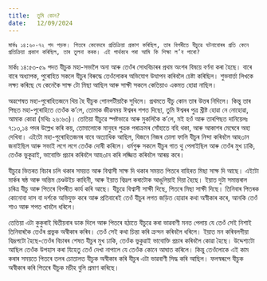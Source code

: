 ```yaml
---
title:  তুমি কোন?
date:   12/09/2024
---
```


`মাৰ্কঃ ১৪:৬০-৭২ পদ পড়ক। পিতৰে কেনেদৰে প্ৰতিক্ৰিয়া প্ৰকাশ কৰিছিল, তাৰ বিপৰীতে যীচুৱে ঘটনাবোৰৰ প্ৰতি কেনে প্ৰতিক্ৰিয়া প্ৰকাশ কৰিছিল, তাৰ তুলনা কৰক। এই পাৰ্থক্যৰ পৰা আমি কি শিক্ষা ল’ব পাৰো?`

মাৰ্কঃ ১৪:৫৩-৫৯ পদত যীচুক মহা-সভালৈ অনা আৰু তেওঁৰ সোধবিচাৰৰ প্ৰথম অংশৰ বিষয়ে বৰ্ণনা কৰা হৈছে। বাৰে বাৰে অধ্যাপক, পুৰোহিত সকলে যীচুৰ বিৰুদ্ধে তেওঁলোকৰ অভিযোগ উত্থাপন কৰিবলৈ চেষ্টা কৰিছিল। শুভবাৰ্ত্তা লিখকে লক্ষ্য কৰিছে যে কেনেকৈ সাক্ষ টো মিছা আছিল আৰু সাক্ষী সকলে কেতিয়াও একমত হোৱা নাছিল।

অৱশেষত মহা-পুৰোহিতজনে থিয় হৈ যীচুক পোনপটীয়াকৈ সুধিলে। প্ৰথমতে যীচু কোন তাৰ উত্তৰ নিদিলে। কিন্তু তাৰ পিছত মহা-পুৰোহিতে তেওঁক ক’লে, তোমাক জীৱনময় ঈশ্বৰৰ শপত দিছো, তুমি ঈশ্বৰৰ পুত্ৰ খ্ৰীষ্ট হোৱা নে নোহোৱা, আমাক কোৱা (মথিঃ ২৬:৬৩)। তেতিয়া যীচুৱে স্পষ্টভাৱে আৰু মুকলিকৈ ক’লে, মই হওঁ আৰু তাৰপিছত দানিয়েলঃ ৭:১৩,১৪ পদৰ উল্লেখ কৰি কয়, তোমালোকে মানুহৰ পুত্ৰক পৰাক্ৰমৰ সোঁহাতে বহি থকা, আৰু আকাশৰ মেঘেৰে অহা দেখিবা। এইটো মহা-পুৰোহিতজনৰ বাবে অত্যাধিক আছিল, যিজনে নিজৰ চোলা ফালি যীচুৰ নিন্দা কৰিবলৈ আহ৩ান জনাইছিল আৰু সভাই লগে লগে তেওঁক দোষী কৰিলে। ধৰ্মগুৰু সকলে যীচুৰ গাত থু পেলাইছিল আৰু তেওঁৰ মুখ ঢাকি, তেওঁক ভুকুৱাই, ভাবোক্তি প্ৰচাৰ কৰিবলৈ আহ৩ান কৰি লজ্জিত কৰিবলৈ আৰম্ভ কৰে।

যীচুৱে ভিতৰত বিচাৰ চলি থকাৰ সময়ত আৰু বিশ্বাসী সাক্ষ দি থকাৰ সময়ত পিতৰে বাহিৰত মিছা সাক্ষ দি আছে। এইটো মাৰ্কৰ ষষ্ঠ আৰু অন্তিম চেণ্ডউইচ কাহিনী, আৰু ইয়াত বিদ্ৰূপ কৰাটোক আঙুলিয়াই দিয়া হৈছে। ইয়াত দুটা সমান্তৰাল চৰিত্ৰ যীচু আৰু পিতৰে বিপৰীত কাৰ্য কৰি আছে। যীচুৱে বিশ্বাসী সাক্ষী দিছে, পিতৰে মিছা সাক্ষী দিছে। তিনিবাৰ পিতৰক কোনোবা দাস বা দৰ্শকে অভিযুক্ত কৰে আৰু প্ৰতিবাৰেই তেওঁ যীচুৰ লগত জড়িত হোৱাৰ কথা অস্বীকাৰ কৰে, আনকি তেওঁ শাও আৰু শপত খাবলৈ ধৰিলে।

তেতিয়া এটা কুকুৰাই দ্বিতীয়বাৰ ডাক দিলে আৰু পিতৰে হঠাতে যীচুৱে কৰা ভাৱবাণী মনত পেলায় যে তেওঁ সেই নিশাই তিনিবাৰকৈ তেওঁৰ প্ৰভুক অস্বীকাৰ কৰিব। তেওঁ সেই কথা চিন্তা কৰি ক্ৰন্দন কৰিবলৈ ধৰিলে। ইয়াত মন কৰিবলগীয়া বিদ্ৰূপটো হৈছে-তেওঁৰ বিচাৰৰ শেষত যীচুৰ মুখ ঢাকি, তেওঁক ভুকুৱাই ভাবোক্তি প্ৰচাৰ কৰিবলৈ কোৱা হৈছে। উদ্দেশ্যটো আছিল তেওঁক উপহাস কৰা যিহেতু তেওঁ দেখা নাপালে যে তেওঁক কোনে আঘাত কৰিলে। কিন্তু তেওঁলোকে এই কাম কৰাৰ সময়তে পিতৰে তলৰ চোতালত যীচুক অস্বীকাৰ কৰি যীচুৰ এটা ভাৱবাণী সিদ্ধ কৰি আছিল। ফলস্বৰূপে যীচুক অস্বীকাৰ কৰি পিতৰে যীচুক মচীহ বুলি প্ৰমাণ কৰিছে।